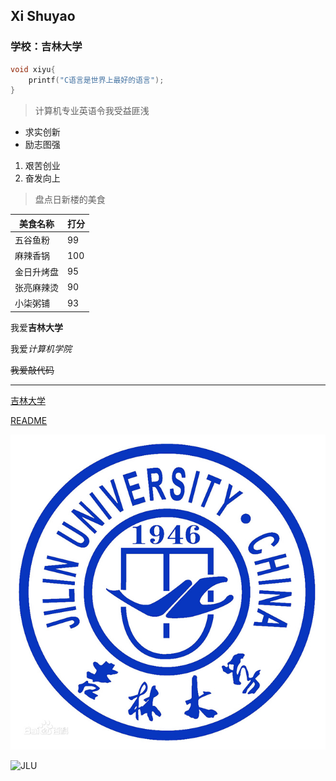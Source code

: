## Xi Shuyao
### 学校：吉林大学


```C
void xiyu{
    printf("C语言是世界上最好的语言");
}
```

> 计算机专业英语令我受益匪浅

- 求实创新
- 励志图强 
  
1. 艰苦创业
2. 奋发向上

   
> 盘点日新楼的美食

|   美食名称   | 打分 |
| ----------- | ----------- |
| 五谷鱼粉      | 99   |
| 麻辣香锅   | 100    |
|金日升烤盘   |  95   |
|张亮麻辣烫  |  90    |
|小柒粥铺    |  93    |

我爱**吉林大学**

我爱*计算机学院*

~~我爱敲代码~~

---
[吉林大学](http://www.jlu.edu.cn/ "JLU——Just Love U")

[README](./README.md)

![JLU](./JLU.jpg "badge")

![JLU](https://static-data.eol.cn/upload/school/1552285929_9281_thumb.jpg "view")